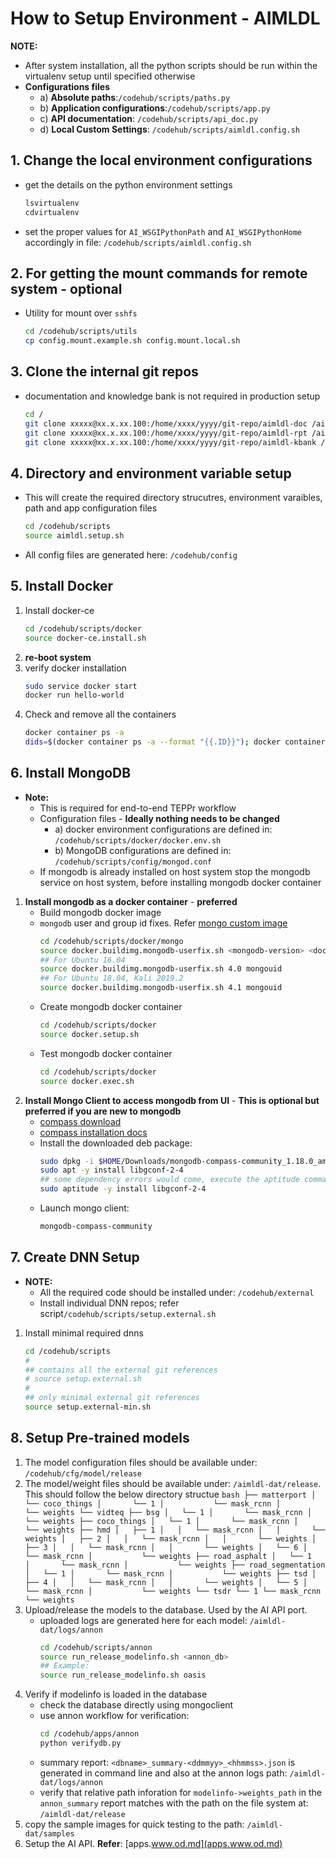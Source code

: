 # How to Setup Environment - AIMLDL

**NOTE:**
* After system installation, all the python scripts should be run within the virtualenv setup until specified otherwise
* **Configurations files**
  * a) **Absolute paths**:`/codehub/scripts/paths.py`
  * b) **Application configurations**:`/codehub/scripts/app.py`
  * c) **API documentation**: `/codehub/scripts/api_doc.py`
  * d) **Local Custom Settings**: `/codehub/scripts/aimldl.config.sh`


## 1. Change the local environment configurations

* get the details on the python environment settings
  ```bash
  lsvirtualenv
  cdvirtualenv
  ```
* set the proper values for `AI_WSGIPythonPath` and `AI_WSGIPythonHome` accordingly in file: `/codehub/scripts/aimldl.config.sh`


## 2. For getting the mount commands for remote system - **optional**

* Utility for mount over `sshfs`
  ```bash
  cd /codehub/scripts/utils
  cp config.mount.example.sh config.mount.local.sh
  ```


## 3. Clone the internal git repos

* documentation and knowledge bank is not required in production setup
  ```bash
  cd /
  git clone xxxxx@xx.x.xx.100:/home/xxxx/yyyy/git-repo/aimldl-doc /aimldl-doc
  git clone xxxxx@xx.x.xx.100:/home/xxxx/yyyy/git-repo/aimldl-rpt /aimldl-rpt
  git clone xxxxx@xx.x.xx.100:/home/xxxx/yyyy/git-repo/aimldl-kbank /aimldl-kbank
  ```


## 4. Directory and environment variable setup

* This will create the required directory strucutres, environment varaibles, path and app configuration files
    ```bash
    cd /codehub/scripts
    source aimldl.setup.sh
    ```
* All config files are generated here: `/codehub/config`


## 5. Install Docker

1. Install docker-ce
    ```bash
    cd /codehub/scripts/docker
    source docker-ce.install.sh
    ```
2. **re-boot system**
3. verify docker installation
    ```bash
    sudo service docker start
    docker run hello-world
    ```
4. Check and remove all the containers
    ```bash
    docker container ps -a
    dids=$(docker container ps -a --format "{{.ID}}"); docker container rm $dids
    ```


## 6. Install MongoDB

* **Note:**
  * This is required for end-to-end TEPPr workflow
  * Configuration files - **Ideally nothing needs to be changed**
    * a) docker environment configurations are defined in: `/codehub/scripts/docker/docker.env.sh`
    * b) MongoDB configurations are defined in: `/codehub/scripts/config/mongod.conf`
  * If mongodb is already installed on host system stop the mongodb service on host system, before installing mongodb docker container
1. **Install mongodb as a docker container** - **preferred**
    * Build mongodb docker image
    * `mongodb` user and group id fixes. Refer [mongo custom image](https://github.com/mangalbhaskar/mongo/tree/master/4.1) 
      ```bash
      cd /codehub/scripts/docker/mongo
      source docker.buildimg.mongodb-userfix.sh <mongodb-version> <docker-image-tag>
      ## For Ubuntu 16.04
      source docker.buildimg.mongodb-userfix.sh 4.0 mongouid
      ## For Ubuntu 18.04, Kali 2019.2
      source docker.buildimg.mongodb-userfix.sh 4.1 mongouid
      ```
    * Create mongodb docker container
      ```bash
      cd /codehub/scripts/docker
      source docker.setup.sh
      ```
    * Test mongodb docker container
      ```bash
      cd /codehub/scripts/docker
      source docker.exec.sh
      ```
2. **Install Mongo Client to access mongodb from UI** - **This is optional but preferred if you are new to mongodb**
    * [compass download](https://www.mongodb.com/products/compass)
    * [compass installation docs](https://docs.mongodb.com/compass/master/install/)
    * Install the downloaded deb package:
      ```bash
      sudo dpkg -i $HOME/Downloads/mongodb-compass-community_1.18.0_amd64.deb
      sudo apt -y install libgconf-2-4
      ## some dependency errors would come, execute the aptitude command and continue
      sudo aptitude -y install libgconf-2-4
      ```
    * Launch mongo client:
      ```bash
      mongodb-compass-community
      ```


## 7. Create DNN Setup

* **NOTE:**
  * All the required code should be installed under: `/codehub/external`
  * Install individual DNN repos; refer script`/codehub/scripts/setup.external.sh`

1. Install minimal required dnns
    ```bash
    cd /codehub/scripts
    #
    ## contains all the external git references
    # source setup.external.sh
    #
    ## only minimal external git references
    source setup.external-min.sh
    ```


## 8. Setup Pre-trained models

  1. The model configuration files should be available under: `/codehub/cfg/model/release`
  2. The model/weight files should be available under: `/aimldl-dat/release`. This should follow the below directory structue
    ```bash
    ├── matterport
    │   └── coco_things
    │       └── 1
    │           └── mask_rcnn
    │               └── weights
    └── vidteq
        ├── bsg
        │   └── 1
        │       └── mask_rcnn
        │           └── weights
        ├── coco_things
        │   └── 1
        │       └── mask_rcnn
        │           └── weights
        ├── hmd
        │   ├── 1
        │   │   └── mask_rcnn
        │   │       └── weights
        │   ├── 2
        │   │   └── mask_rcnn
        │   │       └── weights
        │   ├── 3
        │   │   └── mask_rcnn
        │   │       └── weights
        │   └── 6
        │       └── mask_rcnn
        │           └── weights
        ├── road_asphalt
        │   └── 1
        │       └── mask_rcnn
        │           └── weights
        ├── road_segmentation
        │   └── 1
        │       └── mask_rcnn
        │           └── weights
        ├── tsd
        │   ├── 4
        │   │   └── mask_rcnn
        │   │       └── weights
        │   └── 5
        │       └── mask_rcnn
        │           └── weights
        └── tsdr
            └── 1
                └── mask_rcnn
                    └── weights
    ```
3. Upload/release the models to the database. Used by the AI API port.
    * uploaded logs are generated here for each model: `/aimldl-dat/logs/annon`
      ```bash
      cd /codehub/scripts/annon
      source run_release_modelinfo.sh <annon_db>
      ## Example:
      source run_release_modelinfo.sh oasis
      ```
4. Verify if modelinfo is loaded in the database
    * check the database directly using mongoclient
    * use annon workflow for verification:
      ```bash
      cd /codehub/apps/annon
      python verifydb.py
      ```
    * summary report: `<dbname>_summary-<ddmmyy>_<hhmmss>.json` is generated in command line and also at the annon logs path: `/aimldl-dat/logs/annon`
    * verify that relative path inforation for `modelinfo->weights_path` in the `annon_summary` report matches with the path on the file system at: `/aimldl-dat/release`
5. copy the sample images for quick testing to the path: `/aimldl-dat/samples`
6. Setup the AI API. **Refer**: [apps.www.od.md](apps.www.od.md)
